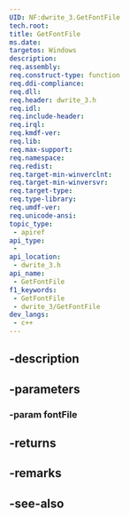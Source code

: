 ```yaml
---
UID: NF:dwrite_3.GetFontFile
tech.root: 
title: GetFontFile
ms.date: 
targetos: Windows
description: 
req.assembly: 
req.construct-type: function
req.ddi-compliance: 
req.dll: 
req.header: dwrite_3.h
req.idl: 
req.include-header: 
req.irql: 
req.kmdf-ver: 
req.lib: 
req.max-support: 
req.namespace: 
req.redist: 
req.target-min-winverclnt: 
req.target-min-winversvr: 
req.target-type: 
req.type-library: 
req.umdf-ver: 
req.unicode-ansi: 
topic_type:
 - apiref
api_type:
 - 
api_location:
 - dwrite_3.h
api_name:
 - GetFontFile
f1_keywords:
 - GetFontFile
 - dwrite_3/GetFontFile
dev_langs:
 - c++
---
```


## -description

## -parameters

### -param fontFile

## -returns

## -remarks

## -see-also


